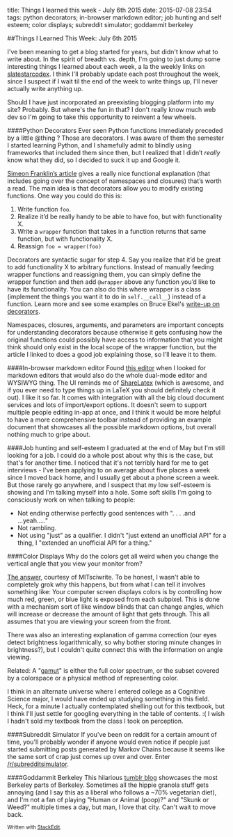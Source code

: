 title: Things I learned this week - July 6th 2015
date: 2015-07-08 23:54
tags: python decorators; in-browser markdown editor; job hunting and self esteem; color displays; subreddit simulator; goddammit berkeley

##Things I Learned This Week: July 6th 2015

I've been meaning to get a blog started for years, but didn't know what to write about. In the spirit of breadth vs. depth,  I'm going to just dump some interesting things I learned about each week, a la the weekly links on [slatestarcodex](http://slatestarcodex.com/). I think I'll probably update each post throughout the week, since I suspect if I wait til the end of the week to write things up, I'll never actually write anything up. 

Should I have just incorporated an preexisting blogging platform into my site? Probably. But where's the fun in that? I don't really know much web dev so I'm going to take this opportunity to reinvent a few wheels. 

####Python Decorators
Ever seen Python functions immediately preceded by a little @thing ? Those are decorators. I was aware of them the semester I started learning Python, and I shamefully admit to blindly using frameworks that included them since then, but I realized that I didn’t *really* know what they did, so I decided to suck it up and Google it. 

[Simeon Franklin’s article](http://simeonfranklin.com/blog/2012/jul/1/python-decorators-in-12-steps/) gives a really nice functional explanation (that includes going over the concept of namespaces and closures) that’s worth a read. The main idea is that decorators allow you to modify existing functions. One way you could do this is:

1. Write function `foo`.
2. Realize it’d be really handy to be able to have foo, but with functionality X.
3. Write a `wrapper` function that takes in a function returns that same function, but with functionality X.
4. Reassign `foo = wrapper(foo)`

Decorators are syntactic sugar for step 4. Say you realize that it’d be great to add functionality X to arbitrary functions. Instead of manually feeding wrapper functions and reassigning them, you can simply define the wrapper function and then add `@wrapper` above any function you’d like to have its functionality. You can also do this where wrapper is a class (implement the things you want it to do in `self.__call__`) instead of a function. Learn more and see some examples on Bruce Ekel's [write-up on decorators](http://www.artima.com/weblogs/viewpost.jsp?thread=240808).

Namespaces, closures, arguments, and parameters are important concepts for understanding decorators because otherwise it gets confusing how the original functions could possibly have access to information that you might think should only exist in the local scope of the wrapper function, but the article I linked to does a good job explaining those, so I’ll leave it to them. 

####In-browser markdown editor
Found [this editor](https://stackedit.io/editor) when I looked for markdown editors that would also do the whole dual-mode editor and WYSIWYG thing. The UI reminds me of [ShareLatex](http://sharelatex.com/) (which is awesome, and if you ever need to type things up in LaTeX you should definitely check it out). I like it so far. It comes with integration with all the big cloud document services and lots of import/export options. It doesn't seem to support multiple people editing in-app at once, and I think it would be more helpful to have a more comprehensive toolbar instead of providing an example document that showcases all the possible markdown options, but overall nothing much to gripe about.

####Job hunting and self-esteem
I graduated at the end of May but I'm still looking for a job. I could do a whole post about why this is the case, but that's for another time. I noticed that it's not terribly hard for me to get interviews - I've been applying to on average about five places a week since I moved back home, and I usually get about a phone screen a week. But those rarely go anywhere, and I suspect that my low self-esteem is showing and I'm talking myself into a hole. Some soft skills I'm going to consciously work on when talking to people:

- Not ending otherwise perfectly good sentences with ". . . .and ...yeah....."
- Not rambling.
- Not using "just" as a qualifier. I didn't "just extend an unofficial API" for a thing, I "extended an unofficial API for a thing." 

####Color Displays
Why do the colors get all weird when you change the vertical angle that you view your monitor from?

[The answer](http://blogs.plos.org/mitsciwrite/2013/05/02/your-computer-screen-from-an-angle/), courtesy of MITsciwrite. 
To be honest, I wasn't able to completely grok why this happens, but from what I can tell it involves something like: Your computer screen displays colors is by controlling how much red, green, or blue light is exposed from each subpixel. This is done with a mechanism sort of like window blinds that can change angles, which will increase or decrease the amount of light that gets through. This all assumes that you are viewing your screen from the front. 

There was also an interesting explanation of gamma correction (our eyes detect brightness logarithmically, so why bother storing minute changes in brightness?), but I couldn't quite connect this with the information on angle viewing.  

Related: A "[gamut](https://en.wikipedia.org/wiki/Gamut)" is either the full color spectrum, or the subset covered by a colorspace or a physical method of representing color. 

I think in an alternate universe where I entered college as a Cognitive Science major, I would have ended up studying something in this field. Heck, for a minute I actually contemplated shelling out for this textbook, but I think I'll just settle for googling everything in the table of contents. :( I wish I hadn't sold my textbook from the class I took on perception.

####Subreddit Simulator
If you've been on reddit for a certain amount of time, you'll probably wonder if anyone would even notice if people just started submitting posts generated by Markov Chains because it seems like the same sort of crap just comes up over and over. Enter [/r/subredditsimulator](http://reddit.com/r/subredditsimulator).

####Goddammit Berkeley
This hilarious [tumblr blog](http://goddammitberkeley.tumblr.com/) showcases the most Berkeley parts of Berkeley. Sometimes all the hippie granola stuff gets annoying (and I say this as a liberal who follows a ~70% vegetarian diet), and I'm not a fan of playing "Human or Animal (poop)?" and "Skunk or Weed?" multiple times a day, but man, I love that city. Can't wait to move back. 

<sub>Written with [StackEdit](https://stackedit.io/).</sub>